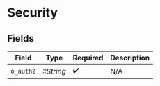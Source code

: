 # Security


## Fields

| Field              | Type               | Required           | Description        |
| ------------------ | ------------------ | ------------------ | ------------------ |
| `o_auth2`          | *::String*         | :heavy_check_mark: | N/A                |